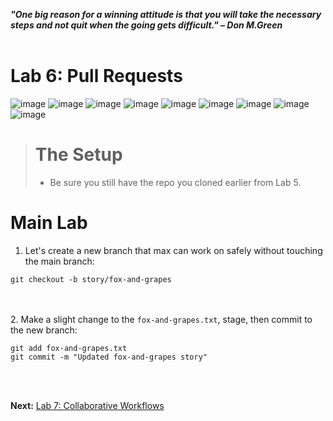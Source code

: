 ***"One big reason for a winning attitude is that you will take the necessary steps and not quit when the going gets difficult." – Don M.Green***
<br><br>

# Lab 6: Pull Requests
![image](https://github.com/user-attachments/assets/6927865a-e6de-4d81-88f2-7d7fc81817e0) ![image](https://github.com/user-attachments/assets/912bc1a0-320f-480b-8ca0-8f1664699f42) ![image](https://github.com/user-attachments/assets/fa8985fd-ce42-4066-8dcd-68a74db3fc66) ![image](https://github.com/user-attachments/assets/c54de7c4-652e-4886-a6af-c9c52b50752d) ![image](https://github.com/user-attachments/assets/c5e9138a-4509-4d10-9c52-5863630f3b8a) ![image](https://github.com/user-attachments/assets/6c129e1a-2cb7-491f-9f94-ab8222e5c16a) ![image](https://github.com/user-attachments/assets/02ed2d63-d07c-48d7-ad9e-01306b74d4fe) ![image](https://github.com/user-attachments/assets/e9030a38-8d37-4cda-8ad3-e2a9ee01bf9d) ![image](https://github.com/user-attachments/assets/1aee80a7-59f5-42dc-b04e-d550ba835c5b)

># The Setup
>- Be sure you still have the repo you cloned earlier from Lab 5.

# Main Lab
1. Let's create a new branch that max can work on safely without touching the main branch:
```
git checkout -b story/fox-and-grapes
```

<br><br>
2. Make a slight change to the `fox-and-grapes.txt`, stage, then commit to the new branch:
```
git add fox-and-grapes.txt 
git commit -m "Updated fox-and-grapes story"
```







<br><br>

**Next:** [Lab 7: Collaborative Workflows](07_collaborative_workflows.md)


